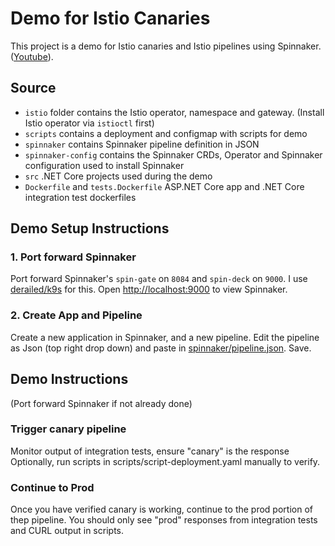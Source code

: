 # Demo for Istio Canaries 

This project is a demo for Istio canaries and Istio pipelines using Spinnaker.  ([Youtube](https://www.youtube.com/watch?v=kd-L0DYfZjk)).

## Source

* `istio` folder contains the Istio operator, namespace and gateway.  (Install Istio operator via `istioctl` first)
* `scripts` contains a deployment and configmap with scripts for demo
* `spinnaker` contains Spinnaker pipeline definition in JSON
* `spinnaker-config` contains the Spinnaker CRDs, Operator and Spinnaker configuration used to install Spinnaker
* `src` .NET Core projects used during the demo
* `Dockerfile` and `tests.Dockerfile` ASP.NET Core app and .NET Core integration test dockerfiles

## Demo Setup Instructions

### 1. Port forward Spinnaker

Port forward Spinnaker's `spin-gate` on `8084` and `spin-deck` on `9000`.  I use [derailed/k9s](https://github.com/derailed/k9s) for this.  Open [http://localhost:9000](http://localhost:9000) to view Spinnaker.

### 2. Create App and Pipeline

Create a new application in Spinnaker, and a new pipeline.  Edit the pipeline as Json (top right drop down) and paste in [spinnaker/pipeline.json](spinnaker/pipeline.json).  Save.

## Demo Instructions

(Port forward Spinnaker if not already done)

### Trigger canary pipeline

Monitor output of integration tests, ensure "canary" is the response
Optionally, run scripts in scripts/script-deployment.yaml manually to verify.

### Continue to Prod 

Once you have verified canary is working, continue to the prod portion of thep pipeline.  You should only see "prod" responses from integration tests and CURL output in scripts.